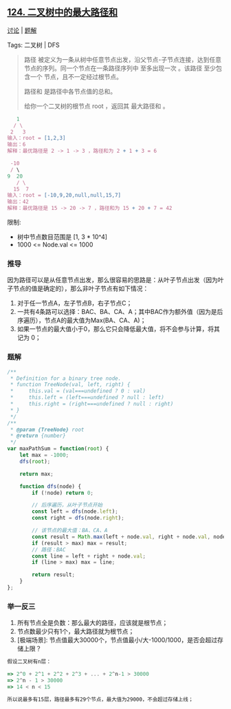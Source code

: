 ## [124. 二叉树中的最大路径和](https://leetcode-cn.com/problems/binary-tree-maximum-path-sum/)

[讨论](https://leetcode-cn.com/problems/binary-tree-maximum-path-sum/comments/) | [题解](https://leetcode-cn.com/problems/binary-tree-maximum-path-sum/solution/)

Tags: 二叉树 | DFS

> 路径 被定义为一条从树中任意节点出发，沿父节点-子节点连接，达到任意节点的序列。同一个节点在一条路径序列中 至多出现一次 。该路径 至少包含一个 节点，且不一定经过根节点。
>
> 路径和 是路径中各节点值的总和。
>
> 给你一个二叉树的根节点 root ，返回其 最大路径和 。

```js
   1
  / \
 2   3
输入：root = [1,2,3]
输出：6
解释：最优路径是 2 -> 1 -> 3 ，路径和为 2 + 1 + 3 = 6

 -10
 / \
9  20
   / \
  15  7
输入：root = [-10,9,20,null,null,15,7]
输出：42
解释：最优路径是 15 -> 20 -> 7 ，路径和为 15 + 20 + 7 = 42
```

限制:
- 树中节点数目范围是 [1, 3 * 10^4]
- 1000 <= Node.val <= 1000

### 推导
因为路径可以是从任意节点出发，那么很容易的思路是：从叶子节点出发（因为叶子节点的值是确定的），那么非叶子节点有如下情况：

1. 对于任一节点A，左子节点B，右子节点C；
2. 一共有4条路可以选择：BAC、BA、CA、A；其中BAC作为额外值（因为是后序遍历），节点A的最大值为Max(BA、CA、A)；
3. 如果一节点的最大值小于0，那么它只会降低最大值，将不会参与计算，将其记为 0；

### 题解
```js
/**
 * Definition for a binary tree node.
 * function TreeNode(val, left, right) {
 *     this.val = (val===undefined ? 0 : val)
 *     this.left = (left===undefined ? null : left)
 *     this.right = (right===undefined ? null : right)
 * }
 */
/**
 * @param {TreeNode} root
 * @return {number}
 */
var maxPathSum = function(root) {
    let max = -1000;
    dfs(root);

    return max;

    function dfs(node) {
        if (!node) return 0;

        // 后序遍历，从叶子节点开始
        const left = dfs(node.left);
        const right = dfs(node.right);

        // 该节点的最大值：BA、CA、A
        const result = Math.max(left + node.val, right + node.val, node.val);
        if (result > max) max = result;
        // 路径：BAC
        const line = left + right + node.val;
        if (line > max) max = line;

        return result;
    }
};
```

### 举一反三

1. 所有节点全是负数：那么最大的路径，应该就是根节点；
2. 节点数最少只有1个，最大路径就为根节点；
3. \[极端场景\]: 节点值最大30000个，节点值最小/大-1000/1000，是否会超过存储上限？
```js
假设二叉树有n层：

=> 2^0 + 2^1 + 2^2 + 2^3 + ... + 2^n-1 > 30000
=> 2^n - 1 > 30000
=> 14 < n < 15

所以说最多有15层，路径最多有29个节点，最大值为29000，不会超过存储上线；
```